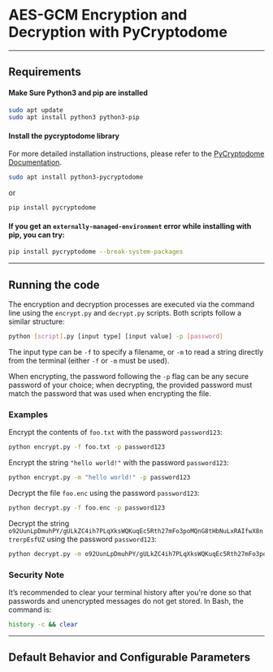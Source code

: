 
# AES-GCM Encryption and Decryption with PyCryptodome
---

## Requirements

#### **Make Sure Python3 and pip are installed**
   ```bash
   sudo apt update
   sudo apt install python3 python3-pip
   ```
   
#### **Install the pycryptodome library**

For more detailed installation instructions, please refer to the [PyCryptodome Documentation](https://www.pycryptodome.org/src/installation).

```bash
sudo apt install python3-pycryptodome
```
or
```bash
pip install pycryptodome
```
#### **If you get an `externally-managed-environment` error while installing with pip, you can try:**
```bash
pip install pycryptodome --break-system-packages
```

---

## Running the code


The encryption and decryption processes are executed via the command line using the `encrypt.py` and `decrypt.py` scripts. Both scripts follow a similar structure:

```bash
python [script].py [input type] [input value] -p [password]
```

The input type can be `-f` to specify a filename, or `-m` to read a string directly from the terminal (either `-f` or `-m` must be used).

When encrypting, the password following the `-p` flag can be any secure password of your choice; when decrypting, the provided password must match the password that was used when encrypting the file.


### Examples
  Encrypt the contents of `foo.txt` with the password `password123`:
  ```bash
  python encrypt.py -f foo.txt -p password123
  ```

  Encrypt the string `"hello world!"` with the password `password123`:
  ```bash
  python encrypt.py -m "hello world!" -p password123
  ```

  Decrypt the file `foo.enc` using the password `password123`:
  ```bash
  python decrypt.py -f foo.enc -p password123
  ```

  Decrypt the string `o92UunLpDmuhPY/gULkZC4ih7PLqXksWQKuqEc5Rth27mFo3poMQnG8tHbNuLxRAIfwX8ntrerpEsfUZ` using the password `password123`:
  ```bash
  python decrypt.py -m o92UunLpDmuhPY/gULkZC4ih7PLqXksWQKuqEc5Rth27mFo3poMQnG8tHbNuLxRAIfwX8ntrerpEsfUZ -p password123
  ```

### Security Note
It’s recommended to clear your terminal history after you're done so that passwords and unencrypted messages do not get stored. In Bash, the command is:
```bash
history -c && clear
```

---

## Default Behavior and Configurable Parameters

